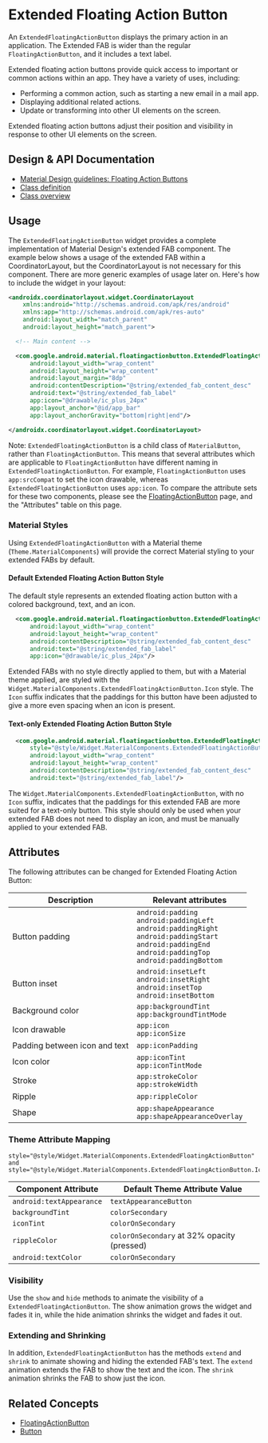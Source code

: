 <!--docs:
title: "Extended Floating Action Button"
layout: detail
section: components
excerpt: "A customizable button component with updated visual styles."
iconId: button
path: /catalog/extended-floating-action-button/
-->

# Extended Floating Action Button

An `ExtendedFloatingActionButton` displays the primary action in an application.
The Extended FAB is wider than the regular `FloatingActionButton`, and it
includes a text label.

Extended floating action buttons provide quick access to important or common
actions within an app. They have a variety of uses, including:

-   Performing a common action, such as starting a new email in a mail app.
-   Displaying additional related actions.
-   Update or transforming into other UI elements on the screen.

Extended floating action buttons adjust their position and visibility in
response to other UI elements on the screen.

## Design & API Documentation

-   [Material Design guidelines: Floating Action Buttons](https://material.io/go/design-extended-fab)
    <!--{: .icon-list-item.icon-list-item--spec }-->
-   [Class definition](https://github.com/material-components/material-components-android/tree/master/lib/java/com/google/android/material/floatingactionbutton/ExtendedFloatingActionButton.java)
    <!--{: .icon-list-item.icon-list-item--link }-->
-   [Class overview](https://developer.android.com/reference/com/google/android/material/floatingactionbutton/ExtendedFloatingActionButton)
    <!--{: .icon-list-item.icon-list-item--link }--> <!--{: .icon-list }-->

## Usage

The `ExtendedFloatingActionButton` widget provides a complete implementation of
Material Design's extended FAB component. The example below shows a usage of the
extended FAB within a CoordinatorLayout, but the CoordinatorLayout is not
necessary for this component. There are more generic examples of usage later on.
Here's how to include the widget in your layout:

```xml
<androidx.coordinatorlayout.widget.CoordinatorLayout
    xmlns:android="http://schemas.android.com/apk/res/android"
    xmlns:app="http://schemas.android.com/apk/res-auto"
    android:layout_width="match_parent"
    android:layout_height="match_parent">

  <!-- Main content -->

  <com.google.android.material.floatingactionbutton.ExtendedFloatingActionButton
      android:layout_width="wrap_content"
      android:layout_height="wrap_content"
      android:layout_margin="8dp"
      android:contentDescription="@string/extended_fab_content_desc"
      android:text="@string/extended_fab_label"
      app:icon="@drawable/ic_plus_24px"
      app:layout_anchor="@id/app_bar"
      app:layout_anchorGravity="bottom|right|end"/>

</androidx.coordinatorlayout.widget.CoordinatorLayout>
```

Note: `ExtendedFloatingActionButton` is a child class of `MaterialButton`,
rather than `FloatingActionButton`. This means that several attributes which are
applicable to `FloatingActionButton` have different naming in
`ExtendedFloatingActionButton`. For example, `FloatingActionButton` uses
`app:srcCompat` to set the icon drawable, whereas `ExtendedFloatingActionButton`
uses `app:icon`. To compare the attribute sets for these two components, please
see the [FloatingActionButton](FloatingActionButton.md) page, and the
"Attributes" table on this page.

### Material Styles

Using `ExtendedFloatingActionButton` with a Material theme
(`Theme.MaterialComponents`) will provide the correct Material styling to your
extended FABs by default.

#### Default Extended Floating Action Button Style

The default style represents an extended floating action button with a colored
background, text, and an icon.

```xml
  <com.google.android.material.floatingactionbutton.ExtendedFloatingActionButton
      android:layout_width="wrap_content"
      android:layout_height="wrap_content"
      android:contentDescription="@string/extended_fab_content_desc"
      android:text="@string/extended_fab_label"
      app:icon="@drawable/ic_plus_24px"/>
```

Extended FABs with no style directly applied to them, but with a Material theme
applied, are styled with the
`Widget.MaterialComponents.ExtendedFloatingActionButton.Icon` style. The `Icon`
suffix indicates that the paddings for this button have been adjusted to give a
more even spacing when an icon is present.

#### Text-only Extended Floating Action Button Style

```xml
  <com.google.android.material.floatingactionbutton.ExtendedFloatingActionButton
      style="@style/Widget.MaterialComponents.ExtendedFloatingActionButton"
      android:layout_width="wrap_content"
      android:layout_height="wrap_content"
      android:contentDescription="@string/extended_fab_content_desc"
      android:text="@string/extended_fab_label"/>
```

The `Widget.MaterialComponents.ExtendedFloatingActionButton`, with no `Icon`
suffix, indicates that the paddings for this extended FAB are more suited for a
text-only button. This style should only be used when your extended FAB does not
need to display an icon, and must be manually applied to your extended FAB.

## Attributes

The following attributes can be changed for Extended Floating Action Button:

Description                   | Relevant attributes
----------------------------- | -------------------
Button padding                | `android:padding`<br/>`android:paddingLeft`<br/>`android:paddingRight`<br/>`android:paddingStart`<br/>`android:paddingEnd`<br/>`android:paddingTop`<br/>`android:paddingBottom`
Button inset                  | `android:insetLeft`<br/>`android:insetRight`<br/>`android:insetTop`<br/>`android:insetBottom`
Background color              | `app:backgroundTint`<br/>`app:backgroundTintMode`
Icon drawable                 | `app:icon`<br/>`app:iconSize`
Padding between icon and text | `app:iconPadding`
Icon color                    | `app:iconTint`<br/>`app:iconTintMode`
Stroke                        | `app:strokeColor`<br/>`app:strokeWidth`
Ripple                        | `app:rippleColor`
Shape                         | `app:shapeAppearance`<br/>`app:shapeAppearanceOverlay`

### Theme Attribute Mapping

```
style="@style/Widget.MaterialComponents.ExtendedFloatingActionButton" and
style="@style/Widget.MaterialComponents.ExtendedFloatingActionButton.Icon"
```

Component Attribute      | Default Theme Attribute Value
------------------------ | -------------------------------------------
`android:textAppearance` | `textAppearanceButton`
`backgroundTint`         | `colorSecondary`
`iconTint`               | `colorOnSecondary`
`rippleColor`            | `colorOnSecondary` at 32% opacity (pressed)
`android:textColor`      | `colorOnSecondary`

### Visibility

Use the `show` and `hide` methods to animate the visibility of a
`ExtendedFloatingActionButton`. The show animation grows the widget and fades it
in, while the hide animation shrinks the widget and fades it out.

### Extending and Shrinking

In addition, `ExtendedFloatingActionButton` has the methods `extend` and
`shrink` to animate showing and hiding the extended FAB's text. The `extend`
animation extends the FAB to show the text and the icon. The `shrink` animation
shrinks the FAB to show just the icon.

## Related Concepts

-   [FloatingActionButton](FloatingActionButton.md)
-   [Button](Button.md)
